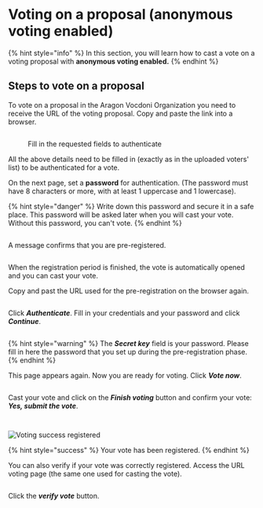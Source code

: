 # Voting on a proposal (anonymous voting enabled)

{% hint style="info" %}
In this section, you will learn how to cast a vote on a voting proposal with **anonymous voting enabled.**
{% endhint %}

## Steps to vote on a proposal

To vote on a proposal in the Aragon Vocdoni Organization you need to receive the URL of the voting proposal. Copy and paste the link into a browser.

<figure><img src="../../../.gitbook/assets/Anon 1.png" alt=""><figcaption><p>Fill in the requested fields to authenticate</p></figcaption></figure>

All the above details need to be filled in (exactly as in the uploaded voters' list) to be authenticated for a vote.

On the next page, set a **password** for authentication. (The password must have 8 characters or more, with at least 1 uppercase and 1 lowercase).

{% hint style="danger" %}
Write down this password and secure it in a safe place. This password will be asked later when you will cast your vote. Without this password, you can't vote.
{% endhint %}

<figure><img src="../../../.gitbook/assets/Anon 2.png" alt=""><figcaption></figcaption></figure>

A message confirms that you are pre-registered.

<figure><img src="../../../.gitbook/assets/Anon 3.png" alt=""><figcaption></figcaption></figure>

When the registration period is finished, the vote is automatically opened and you can cast your vote.

Copy and past the URL used for the pre-registration on the browser again.

<figure><img src="../../../.gitbook/assets/Anon 4.png" alt=""><figcaption></figcaption></figure>

Click _**Authenticate**_. Fill in your credentials and your password and click _**Continue**_.

<figure><img src="../../../.gitbook/assets/Anon 5.png" alt=""><figcaption></figcaption></figure>

{% hint style="warning" %}
The _**Secret key**_ field is your password. Please fill in here the password that you set up during the pre-registration phase.
{% endhint %}

This page appears again. Now you are ready for voting. Click _**Vote now**_.

<figure><img src="../../../.gitbook/assets/Screenshot 2022-11-07 alle 11.11.12 (1).png" alt=""><figcaption></figcaption></figure>

Cast your vote and click on the _**Finish voting**_ button and confirm your vote: _**Yes, submit the vote**_.

<figure><img src="../../../.gitbook/assets/Anon 6.png" alt=""><figcaption></figcaption></figure>

&#x20;

<figure><img src="../../../.gitbook/assets/Screenshot 2022-11-07 alle 11.17.15.png" alt=""><figcaption></figcaption></figure>

![Voting success registered](<../../../.gitbook/assets/Schermata 2022-03-07 alle 22.35.28.png>)

{% hint style="success" %}
Your vote has been registered.
{% endhint %}

You can also verify if your vote was correctly registered. Access the URL voting page (the same one used for casting the vote).&#x20;

<figure><img src="../../../.gitbook/assets/Anon 8.png" alt=""><figcaption></figcaption></figure>

Click the _**verify vote**_ button.



